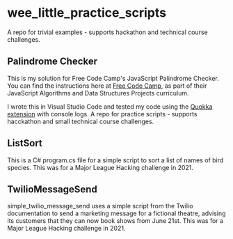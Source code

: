 # wee_little_practice_scripts
A repo for trivial examples - supports hackathon and technical course challenges. 

## Palindrome Checker
This is my solution for  Free Code Camp's JavaScript Palindrome Checker.
You can find the instructions here at [Free Code Camp](https://www.freecodecamp.org/learn/javascript-algorithms-and-data-structures/javascript-algorithms-and-data-structures-projects/palindrome-checker), as part of their JavaScript Algorithms and Data Structures Projects curriculum.

I wrote this in Visual Studio Code and tested my code using the [Quokka extension](https://quokkajs.com/) with console.logs.
A repo for practice scripts - supports hacckathon and small technical course challenges.  

## ListSort
This is a C# program.cs file for a simple script to sort a list of names of bird species. This was for a Major League Hacking challenge in 2021.

## TwilioMessageSend
simple_twilio_message_send uses a simple script from the Twilio documentation to send a marketing message for a fictional theatre, advising its customers that they can now book shows from June 21st. This was for a Major League Hacking challenge in 2021.

